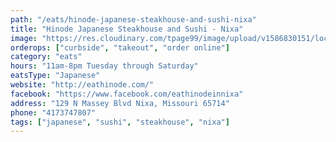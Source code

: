 ```yaml
---
path: "/eats/hinode-japanese-steakhouse-and-sushi-nixa"
title: "Hinode Japanese Steakhouse and Sushi - Nixa"
image: "https://res.cloudinary.com/tpage99/image/upload/v1586830151/local417eats/local417eatslogo.png"
orderops: ["curbside", "takeout", "order online"]
category: "eats"
hours: "11am-8pm Tuesday through Saturday"
eatsType: "Japanese"
website: "http://eathinode.com/"
facebook: "https://www.facebook.com/eathinodeinnixa"
address: "129 N Massey Blvd Nixa, Missouri 65714"
phone: "4173747807"
tags: ["japanese", "sushi", "steakhouse", "nixa"]
---
```

